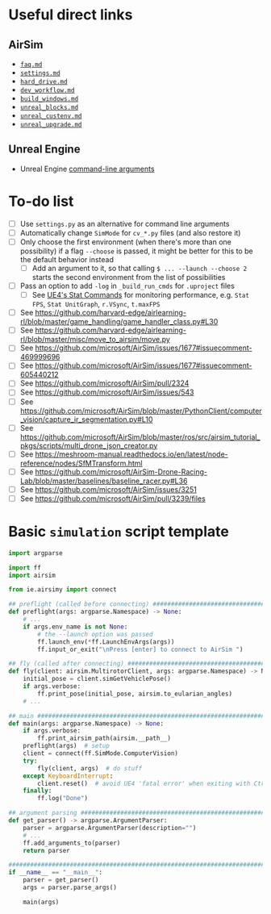 <!--  -->
# Useful direct links
## AirSim
- [`faq.md`](https://github.com/microsoft/AirSim/blob/master/docs/faq.md)
- [`settings.md`](https://github.com/microsoft/AirSim/blob/master/docs/settings.md)
- [`hard_drive.md`](https://github.com/microsoft/AirSim/blob/master/docs/hard_drive.md)
- [`dev_workflow.md`](https://github.com/microsoft/AirSim/blob/master/docs/dev_workflow.md)
- [`build_windows.md`](https://github.com/microsoft/AirSim/blob/master/docs/build_windows.md)
- [`unreal_blocks.md`](https://github.com/microsoft/AirSim/blob/master/docs/unreal_blocks.md)
- [`unreal_custenv.md`](https://github.com/microsoft/AirSim/blob/master/docs/unreal_custenv.md)
- [`unreal_upgrade.md`](https://github.com/microsoft/AirSim/blob/master/docs/unreal_upgrade.md)
## Unreal Engine
- Unreal Engine [command-line arguments](https://docs.unrealengine.com/en-US/Programming/Basics/CommandLineArguments/index.html)

<!--  -->
# To-do list
- [ ] Use `settings.py` as an alternative for command line arguments
- [ ] Automatically change `SimMode` for `cv_*.py` files (and also restore it)
- [ ] Only choose the first environment (when there's more than one possibility) if a flag `--choose` is passed, it might be better for this to be the default behavior instead
  - [ ] Add an argument to it, so that calling `$ ... --launch --choose 2` starts the second environment from the list of possibilities
- [ ] Pass an option to add `-log` in `_build_run_cmds` for `.uproject` files
  - [ ] See [UE4's Stat Commands](https://docs.unrealengine.com/en-US/Engine/Performance/StatCommands/index.html) for monitoring performance, e.g. `Stat FPS`, `Stat UnitGraph`, `r.VSync`, `t.maxFPS`
- [ ] See https://github.com/harvard-edge/airlearning-rl/blob/master/game_handling/game_handler_class.py#L30
- [ ] See https://github.com/harvard-edge/airlearning-rl/blob/master/misc/move_to_airsim/move.py
- [ ] See https://github.com/microsoft/AirSim/issues/1677#issuecomment-469999696
- [ ] See https://github.com/microsoft/AirSim/issues/1677#issuecomment-605440212
- [ ] See https://github.com/microsoft/AirSim/pull/2324
- [ ] See https://github.com/microsoft/AirSim/issues/543
- [ ] See https://github.com/microsoft/AirSim/blob/master/PythonClient/computer_vision/capture_ir_segmentation.py#L10
- [ ] See https://github.com/microsoft/AirSim/blob/master/ros/src/airsim_tutorial_pkgs/scripts/multi_drone_json_creator.py
- [ ] See https://meshroom-manual.readthedocs.io/en/latest/node-reference/nodes/SfMTransform.html
- [ ] See https://github.com/microsoft/AirSim-Drone-Racing-Lab/blob/master/baselines/baseline_racer.py#L36
- [ ] See https://github.com/microsoft/AirSim/issues/3251
- [ ] See https://github.com/microsoft/AirSim/pull/3239/files

<!--  -->
# Basic `simulation` script template
```python
import argparse

import ff
import airsim

from ie.airsimy import connect

## preflight (called before connecting) #######################################
def preflight(args: argparse.Namespace) -> None:
    # ...
    if args.env_name is not None:
        # the --launch option was passed
        ff.launch_env(*ff.LaunchEnvArgs(args))
        ff.input_or_exit("\nPress [enter] to connect to AirSim ")

## fly (called after connecting) ##############################################
def fly(client: airsim.MultirotorClient, args: argparse.Namespace) -> None:
    initial_pose = client.simGetVehiclePose()
    if args.verbose:
        ff.print_pose(initial_pose, airsim.to_eularian_angles)
    # ...

## main #######################################################################
def main(args: argparse.Namespace) -> None:
    if args.verbose:
        ff.print_airsim_path(airsim.__path__)
    preflight(args)  # setup
    client = connect(ff.SimMode.ComputerVision)
    try:
        fly(client, args)  # do stuff
    except KeyboardInterrupt:
        client.reset()  # avoid UE4 'fatal error' when exiting with Ctrl+C
    finally:
        ff.log("Done")

## argument parsing ###########################################################
def get_parser() -> argparse.ArgumentParser:
    parser = argparse.ArgumentParser(description="")
    # ...
    ff.add_arguments_to(parser)
    return parser

###############################################################################
if __name__ == "__main__":
    parser = get_parser()
    args = parser.parse_args()

    main(args)
```
